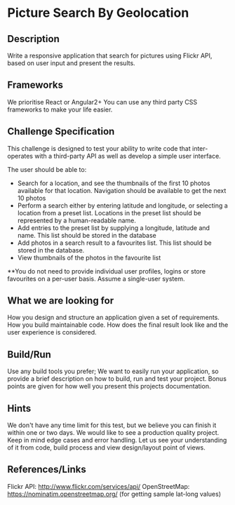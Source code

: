 # Picture Search By Geolocation

## Description 
Write a responsive application that search for pictures using Flickr API, based on user input and present the results. 

## Frameworks
We prioritise React or Angular2+
You can use any third party CSS frameworks to make your life easier. 

## Challenge Specification
This challenge is designed to test your ability to write code that inter-operates with a third-party API as well as develop a simple user interface.

The user should be able to:

- Search for a location, and see the thumbnails of the first 10 photos available for that location. Navigation should be available to get the next 10 photos
- Perform a search either by entering latitude and longitude, or selecting a location from a preset list. Locations in the preset list should be represented by a human-readable name.
- Add entries to the preset list by supplying a longitude, latitude and name. This list should be stored in the database
- Add photos in a search result to a favourites list. This list should be stored in the database.
- View thumbnails of the photos in the favourite list

**You do not need to provide individual user profiles, logins or store favourites on a per-user basis. Assume a single-user system.

## What we are looking for
How you design and structure an application given a set of requirements.
How you build maintainable code.
How does the final result look like and the user experience is considered.

## Build/Run
Use any build tools you prefer;
We want to easily run your application, so provide a brief description on how to build, run and test your project.
Bonus points are given for how well you present this projects documentation.

## Hints
We don't have any time limit for this test, but we believe you can finish it within one or two days.
We would like to see a production quality project. Keep in mind edge cases and error handling. Let us see your understanding of it from code, build process and view design/layout point of views.

## References/Links
Flickr API: http://www.flickr.com/services/api/
OpenStreetMap: https://nominatim.openstreetmap.org/ (for getting sample lat-long values)
